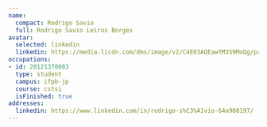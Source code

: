 ```yaml
---
name:
  compact: Rodrigo Savio
  full: Rodrigo Savio Leiros Borges
avatar:
  selected: linkedin
  linkedin: https://media.licdn.com/dms/image/v2/C4E03AQEawYM3S9MoQg/profile-displayphoto-shrink_400_400/profile-displayphoto-shrink_400_400/0/1643719518938?e=1732752000&v=beta&t=eU5ZTTPGpQgdCkGBPk7UTzsy4_5q95e_-9nbktR3V6c
occupations:
- id: 20121370083
  type: student
  campus: ifpb-jp
  course: cstsi
  isFinished: true
addresses:
  linkedin: https://www.linkedin.com/in/rodrigo-s%C3%A1vio-64a908197/
---
```

